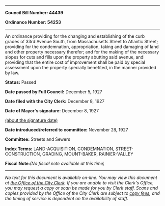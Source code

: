 

********

**Council Bill Number: 44439**
   
**Ordinance Number: 54253**
********

 An ordinance providing for the changing and establishing of the curb grades of 33rd Avenue South, from Massachusetts Street to Atlantic Street; providing for the condemnation, appropriation, taking and damaging of land and other property necessary therefor; and for the making of the necessary slopes for cuts and fills upon the property abutting said avenue, and providing that the entire cost of improvement shall be paid by special assessment upon the property specially benefited, in the manner provided by law.

**Status:** Passed
   
**Date passed by Full Council:** December 5, 1927
   
**Date filed with the City Clerk:** December 8, 1927
   
**Date of Mayor's signature:** December 8, 1927
   
[(about the signature date)](/~public/approvaldate.htm)
   
   
   
**Date introduced/referred to committee:** November 28, 1927
   
**Committee:** Streets and Sewers
   
   
**Index Terms:** LAND-ACQUISITION, CONDEMNATION, STREET-CONSTRUCTION, GRADING, MOUNT-BAKER, RAINIER-VALLEY

**Fiscal Note:**_(No fiscal note available at this time)_
********

_No text for this document is available on-line. You may view this document at [the Office of the City Clerk](http://www.seattle.gov/leg/clerk/contactUs.htm). If you are unable to visit the Clerk's Office, you may request a copy or scan be made for you by Clerk staff. Scans and copies provided by the Office of the City Clerk are subject to [copy fees](http://clerk.seattle.gov/~public/clerkfees.htm), and the timing of service is dependent on the availability of staff._

